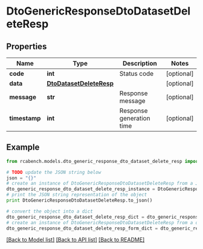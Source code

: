 # DtoGenericResponseDtoDatasetDeleteResp


## Properties

Name | Type | Description | Notes
------------ | ------------- | ------------- | -------------
**code** | **int** | Status code | [optional] 
**data** | [**DtoDatasetDeleteResp**](DtoDatasetDeleteResp.md) |  | [optional] 
**message** | **str** | Response message | [optional] 
**timestamp** | **int** | Response generation time | [optional] 

## Example

```python
from rcabench.models.dto_generic_response_dto_dataset_delete_resp import DtoGenericResponseDtoDatasetDeleteResp

# TODO update the JSON string below
json = "{}"
# create an instance of DtoGenericResponseDtoDatasetDeleteResp from a JSON string
dto_generic_response_dto_dataset_delete_resp_instance = DtoGenericResponseDtoDatasetDeleteResp.from_json(json)
# print the JSON string representation of the object
print DtoGenericResponseDtoDatasetDeleteResp.to_json()

# convert the object into a dict
dto_generic_response_dto_dataset_delete_resp_dict = dto_generic_response_dto_dataset_delete_resp_instance.to_dict()
# create an instance of DtoGenericResponseDtoDatasetDeleteResp from a dict
dto_generic_response_dto_dataset_delete_resp_form_dict = dto_generic_response_dto_dataset_delete_resp.from_dict(dto_generic_response_dto_dataset_delete_resp_dict)
```
[[Back to Model list]](../README.md#documentation-for-models) [[Back to API list]](../README.md#documentation-for-api-endpoints) [[Back to README]](../README.md)


